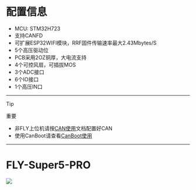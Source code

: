 # 配置信息

* MCU: STM32H723
* 支持CANFD
* 可扩展ESP32WIFI模块，RRF固件传输速率最大2.43Mbytes/S
* 5个高压驱动位
* PCB采用2OZ铜厚，大电流支持
* 4个可控风扇，可插拔MOS
* 3个ADC接口
* 6个IO接口
* 1个高压IN口

----

> [!TIP]
> 重要

* 非FLY上位机请按[CAN使用](/advanced/can_rpi.md)文档配置好CAN
* 使用CanBoot请查看[CanBoot使用](/advanced/canboot.md)

----

# FLY-Super5-PRO

![](../../images/boards/fly_super5/super5.png)